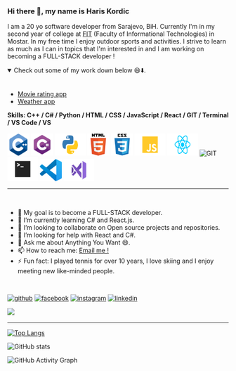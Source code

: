 <h4>


### Hi there 👋, my name is Haris Kordic
I am a  20 yo software developer from Sarajevo, BiH. Currently I'm in my second year of college at [FIT](https://fit.ba/)  (Faculty of Informational Technologies) in Mostar. In my free time I enjoy outdoor sports and activities. I strive to learn as much as I can in topics that  I'm interested in and I am working on becoming a FULL-STACK developer ! 

<details open>
<summary>Check out some of my work down below 😄⬇️. </summary>
<br>
<ul>
<li> <a href="https://github.com/HarisKordic/Movie-rating-app">Movie rating app</a></li>
<li> <a href="https://github.com/HarisKordic/My-Weather-App">Weather app</a></li>
</ul>
</details>


</h4>

**Skills: C++  /  C# /     Python /    HTML  /   CSS  /    JavaScript  /   React  /   GIT  /    Terminal  /    VS Code   / VS**
<br><br>
<img src="https://github.com/HarisKordic/HarisKordic/blob/main/Pictures/C%2B%2B.png" width=50px height=50px alt="C++">
<img src="https://github.com/HarisKordic/HarisKordic/blob/main/Pictures/C%23.png" width=50px height=50px alt="C#">
<img src="https://github.com/HarisKordic/HarisKordic/blob/main/Pictures/python.png" width=70px height=50px  alt="Python">
<img src="https://raw.githubusercontent.com/github/explore/80688e429a7d4ef2fca1e82350fe8e3517d3494d/topics/html/html.png" width=50px height=50px alt="HTML">
<img src="https://raw.githubusercontent.com/github/explore/80688e429a7d4ef2fca1e82350fe8e3517d3494d/topics/css/css.png"  width=50px height=50px  alt="CSS">
<img src="https://github.com/HarisKordic/HarisKordic/blob/main/Pictures/JS.png"  width=70px height=50px alt="JavaScript">
<img src="https://github.com/HarisKordic/HarisKordic/blob/main/Pictures/React.png" width=70px height=50px alt="React">
<img src="https://cdn.jsdelivr.net/npm/simple-icons@3.0.1/icons/github.svg"  width=50px height=50px  alt="GIT">
<img src="https://github.com/HarisKordic/HarisKordic/blob/main/Pictures/Terminal.png"  width=70px height=55px alt="Terminal">
<img src="https://raw.githubusercontent.com/github/explore/80688e429a7d4ef2fca1e82350fe8e3517d3494d/topics/visual-studio-code/visual-studio-code.png"  width=50px height=50px alt="VS Code">
<img src="https://github.com/HarisKordic/HarisKordic/blob/main/Pictures/vs.png"  width=70px height=50px alt="VS">

<hr>

<br>

- 🔭 My goal is to become a FULL-STACK developer.  
- 🌱 I’m currently learning C# and React.js.
- 👯 I’m looking to collaborate on Open source projects and repositories.
- 🤔 I’m looking for help with React and C#.
- 💬 Ask me about Anything You Want 😄.
- 📫 How to reach me: [Email me !](mailto:kordicharis18@gmail.com)
- ⚡ Fun fact: I played tennis for over 10 years, I love skiing and  I enjoy meeting new like-minded people.

<br>

[<img src='https://cdn.jsdelivr.net/npm/simple-icons@3.0.1/icons/github.svg' alt='github' height='40'>](https://github.com/HarisKordic)  [<img src='https://camo.githubusercontent.com/013ab4b8c0a14af1d626b6106c10a4ca83129f9b89d063db25612dcb88740bc5/68747470733a2f2f63646e2e6a7364656c6976722e6e65742f6e706d2f73696d706c652d69636f6e734076332f69636f6e732f66616365626f6f6b2e737667' alt='facebook' height='40'>](https://www.facebook.com/haris.kordic.7)  [<img src='https://camo.githubusercontent.com/c80f9763ed06d4ab9fbcc1a74b8b74cd95e4c7f82d3f1f70233994f236a0faeb/68747470733a2f2f63646e2e6a7364656c6976722e6e65742f6e706d2f73696d706c652d69636f6e734076332f69636f6e732f696e7374616772616d2e737667' alt='instagram' height='40'>](https://www.instagram.com/kordic_haris/)  [<img src='https://camo.githubusercontent.com/d659d2bac00c01b42bffbae84bdc121e828b8fecd5b4949ffa2575f5d9e4a371/68747470733a2f2f63646e2e6a7364656c6976722e6e65742f6e706d2f73696d706c652d69636f6e734076332f69636f6e732f6c696e6b6564696e2e737667' alt='linkedin' height='40'>](https://www.linkedin.com/in/haris-kordic-638566196/)  


![](https://komarev.com/ghpvc/?username=HarisKordic&color=lightgrey)
<hr>

[![Top Langs](https://github-readme-stats.vercel.app/api/top-langs/?username=HarisKordic)](https://github.com/anuraghazra/github-readme-stats)

![GitHub stats](https://github-readme-stats.vercel.app/api?username=HarisKordic&show_icons=true&count_private=true)  

![GitHub Activity Graph](https://activity-graph.herokuapp.com/graph?username=HarisKordic)  
